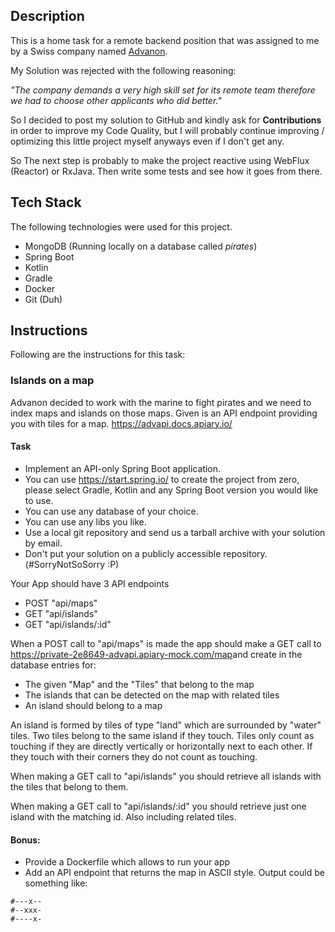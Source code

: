 Description
------------
This is a home task for a remote backend position that was assigned to me by a Swiss company named [Advanon](https://www.advanon.com/en).

My Solution was rejected with the following reasoning:

_"The company demands a very high skill set for its remote team therefore we had to choose other applicants who did better."_

So I decided to post my solution to GitHub and kindly ask for **Contributions** in order to improve my Code Quality, but
I will probably continue improving / optimizing this little project myself anyways even if I don't get any.

So The next step is probably to make the project reactive using WebFlux (Reactor) or RxJava. Then write some tests and see how it goes from there.

Tech Stack
-----------
The following technologies were used for this project.

* MongoDB (Running locally on a database called _pirates_)
* Spring Boot
* Kotlin
* Gradle
* Docker
* Git (Duh)

Instructions
-------------
Following are the instructions for this task:

### Islands on a map
 
Advanon decided to work with the marine to fight pirates and we need to index maps and islands on those maps.
Given is an API endpoint providing you with tiles for a map. https://advapi.docs.apiary.io/

#### Task
* Implement an API-only Spring Boot application.
* You can use ​https://start.spring.io/​ to create the project from zero, please select Gradle, Kotlin and any Spring Boot version you would like to use.
* You can use any database of your choice.
* You can use any libs you like.
* Use a local git repository and send us a tarball archive with your solution by email.
* Don't put your solution on a publicly accessible repository. (#SorryNotSoSorry :P)
 
Your App should have 3 API endpoints 
- POST "api/maps" 
- GET "api/islands" 
- GET "api/islands/:id" 
 
When a POST call to "api/maps" is made the app should make a GET call to
https://private-2e8649-advapi.apiary-mock.com/map​ and create in the database entries for: 
- The given "Map" and the "Tiles" that belong to the map 
- The islands that can be detected on the map with related tiles 
- An island should belong to a map 
 
An island is formed by tiles of type "land" which are surrounded by "water" tiles. Two tiles belong to the same island if they touch.
Tiles only count as touching if they are directly vertically or horizontally next to each other. If they touch with their corners they do not count as touching.  
 
When making a GET call to "api/islands" you should retrieve all islands with the tiles that belong to them. 
 
When making a GET call to "api/islands/:id" you should retrieve just one island with the matching id. Also including related tiles. 

#### Bonus​:
- Provide a Dockerfile which allows to run your app  
- Add an API endpoint that returns the map in ASCII style. Output could be something like: 

```
#---x-- 
#--xxx- 
#----x-
```

